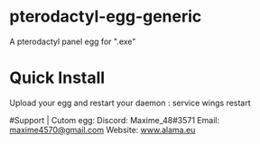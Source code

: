 # pterodactyl-egg-generic

A pterodactyl panel egg for ".exe"

# Quick Install

Upload your egg and restart your daemon : service wings restart

#Support | Cutom egg:
Discord: Maxime_48#3571
Email: maxime4570@gmail.com 
Website: www.alama.eu

